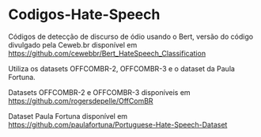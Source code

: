 # Codigos-Hate-Speech
Códigos de detecção de discurso de ódio usando o Bert, versão do código divulgado pela Ceweb.br disponível em https://github.com/cewebbr/Bert_HateSpeech_Classification

Utiliza os datasets OFFCOMBR-2, OFFCOMBR-3 e o dataset da Paula Fortuna.

Datasets OFFCOMBR-2 e OFFCOMBR-3 disponíveis em https://github.com/rogersdepelle/OffComBR

Dataset Paula Fortuna disponível em https://github.com/paulafortuna/Portuguese-Hate-Speech-Dataset
